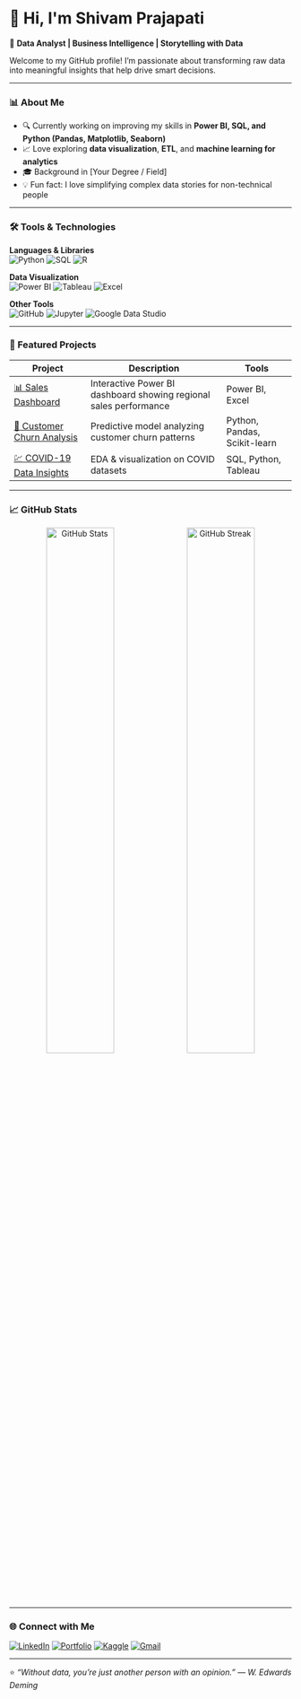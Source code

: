 # 👋 Hi, I'm Shivam Prajapati


🎯 **Data Analyst | Business Intelligence | Storytelling with Data**

Welcome to my GitHub profile! I’m passionate about transforming raw data into meaningful insights that help drive smart decisions.

---

### 📊 About Me

- 🔍 Currently working on improving my skills in **Power BI, SQL, and Python (Pandas, Matplotlib, Seaborn)**  
- 📈 Love exploring **data visualization**, **ETL**, and **machine learning for analytics**  
- 🎓 Background in [Your Degree / Field]  
- 💡 Fun fact: I love simplifying complex data stories for non-technical people  

---

### 🛠️ Tools & Technologies

**Languages & Libraries**  
![Python](https://img.shields.io/badge/Python-3670A0?style=for-the-badge&logo=python&logoColor=ffdd54)
![SQL](https://img.shields.io/badge/SQL-025E8C?style=for-the-badge&logo=database&logoColor=white)
![R](https://img.shields.io/badge/R-276DC3?style=for-the-badge&logo=r&logoColor=white)

**Data Visualization**  
![Power BI](https://img.shields.io/badge/PowerBI-F2C811?style=for-the-badge&logo=Power%20BI&logoColor=black)
![Tableau](https://img.shields.io/badge/Tableau-E97627?style=for-the-badge&logo=Tableau&logoColor=white)
![Excel](https://img.shields.io/badge/Excel-217346?style=for-the-badge&logo=Microsoft-Excel&logoColor=white)

**Other Tools**  
![GitHub](https://img.shields.io/badge/GitHub-121013?style=for-the-badge&logo=github&logoColor=white)
![Jupyter](https://img.shields.io/badge/Jupyter-F37626?style=for-the-badge&logo=Jupyter&logoColor=white)
![Google Data Studio](https://img.shields.io/badge/Data%20Studio-4285F4?style=for-the-badge&logo=google&logoColor=white)

---

### 🚀 Featured Projects

| Project | Description | Tools |
|----------|--------------|-------|
| [📊 Sales Dashboard](https://github.com/yourusername/sales-dashboard) | Interactive Power BI dashboard showing regional sales performance | Power BI, Excel |
| [🧠 Customer Churn Analysis](https://github.com/yourusername/churn-analysis) | Predictive model analyzing customer churn patterns | Python, Pandas, Scikit-learn |
| [💹 COVID-19 Data Insights](https://github.com/yourusername/covid-insights) | EDA & visualization on COVID datasets | SQL, Python, Tableau |

---

### 📈 GitHub Stats

<p align="center">
  <img src="https://github-readme-stats.vercel.app/api?username=yourusername&show_icons=true&theme=tokyonight" alt="GitHub Stats" width="49%">
  <img src="https://github-readme-streak-stats.herokuapp.com/?user=yourusername&theme=tokyonight" alt="GitHub Streak" width="49%">
</p>

---

### 🌐 Connect with Me

[![LinkedIn](https://img.shields.io/badge/LinkedIn-blue?style=for-the-badge&logo=linkedin)](https://linkedin.com/in/yourlinkedin)
[![Portfolio](https://img.shields.io/badge/Portfolio-000?style=for-the-badge&logo=About.me&logoColor=white)](https://yourportfolio.com)
[![Kaggle](https://img.shields.io/badge/Kaggle-20BEFF?style=for-the-badge&logo=kaggle&logoColor=white)](https://kaggle.com/yourusername)
[![Gmail](https://img.shields.io/badge/Email-D14836?style=for-the-badge&logo=gmail&logoColor=white)](mailto:youremail@gmail.com)

---

⭐️ *“Without data, you’re just another person with an opinion.” — W. Edwards Deming*
